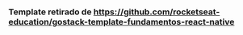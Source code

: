 ### Template retirado de https://github.com/rocketseat-education/gostack-template-fundamentos-react-native
